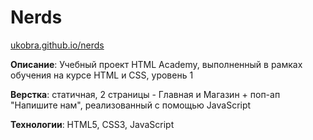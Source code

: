 # Nerds #
[ukobra.github.io/nerds](https://ukobra.github.io/nerds/ "Открыть проект")

**Описание**: Учебный проект HTML Academy, выполненный в рамках обучения на курсе HTML и CSS, уровень 1

**Верстка**: статичная, 2 страницы - Главная и Магазин + поп-ап "Напишите нам", реализованный с помощью JavaScript

**Технологии**: HTML5, CSS3, JavaScript
